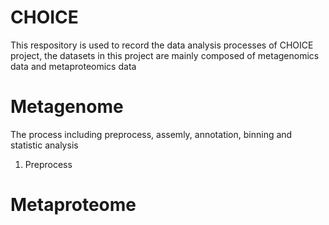 # CHOICE
This respository is used to record the data analysis processes of CHOICE project, the datasets in this project are mainly composed of metagenomics data and metaproteomics data

# Metagenome
The process including preprocess, assemly, annotation, binning and statistic analysis
1. Preprocess



# Metaproteome
